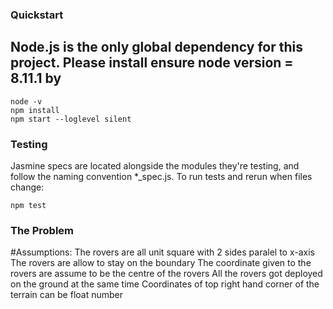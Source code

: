 ### Quickstart

## Node.js is the only global dependency for this project. Please install ensure node version = 8.11.1 by

    node -v
    npm install
    npm start --loglevel silent
### Testing
Jasmine specs are located alongside the modules they're testing, and follow the naming convention *_spec.js.
To run tests and rerun when files change:

    npm test
### The Problem


#Assumptions:
The rovers are all unit square with 2 sides paralel to x-axis
The rovers are allow to stay on the boundary
The coordinate given to the rovers are assume to be the centre of the rovers
All the rovers got deployed on the ground at the same time
Coordinates of top right hand corner of the terrain can be float number